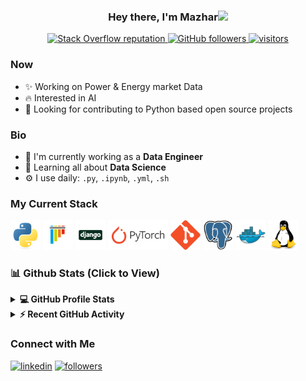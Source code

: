 <h3 align="center">Hey there, I'm Mazhar<img src="https://media.giphy.com/media/hvRJCLFzcasrR4ia7z/giphy.gif" width="28" /></h3>
<p align="center">
   <a href="https://stackoverflow.com/users/11755018/mazhar">
   <img alt="Stack Overflow reputation" src="https://img.shields.io/stackexchange/stackoverflow/r/11755018?color=orange&label=reputation&logo=stackoverflow"/>
   </a>
   <a href="https://github.com/mazhar004?tab=followers">
   <img alt="GitHub followers" src="https://img.shields.io/github/followers/mazhar004?color=green&logo=github"/>
   </a>
   <a href="https://github.com/mazhar004/">
   <img src="https://komarev.com/ghpvc/?username=mazhar004" alt="visitors" />
   </a>
</p>

### Now
- ✨ Working on Power & Energy market Data
- :fire: Interested in AI
- :calendar: Looking for contributing to Python based open source projects

### Bio
- 🏢 I'm currently working as a **Data Engineer**
- 🌱 Learning all about **Data Science**
- ⚙️ I use daily: `.py`, `.ipynb`, `.yml`, `.sh`

### My Current Stack
<img height="48" src="static/python-original.svg" alt="python"> <img height="48" src="static/pytest-original.svg" alt="pytest"/>
<img height="48" src="static/django.png" alt="Django"/>
<img height="48" src="static/pytorch.png" alt="PyTorch"/>
<img height="48" src="static/git-original.svg" alt="git"/>
<img height="48" src="static/postgresql-original.svg" alt="postgress"/>
<img height="48" src="static/docker-original.svg" alt="Docker"/>
<img height="48" src="static/linux-original.svg" alt="linux"/>

### 📊 Github Stats (Click to View)
<details>
   <summary><b>💻 GitHub Profile Stats</b></summary>
   <br />
   <p align="center"><a href="https://github.com/mazhar004"><img src="https://github-readme-streak-stats.herokuapp.com/?user=mazhar004&layout=compact&theme=react&hide_border=true&bg_color=0D1117" alt="Mazhar github stat" /></p>
   </a>
   <p align="center">
      <a href="https://github.com/mazhar004"><img alt="Mazhar's Github Stats" src="https://github-readme-stats.vercel.app/api?username=mazhar004&show_icons=true&count_private=true&layout=compact&theme=react&hide_border=true&bg_color=0D1117" height="192px" /></a>
      <a href="https://github.com/mazhar004"><img src="https://github-readme-stats.vercel.app/api/top-langs?username=mazhar004&show_icons=true&locale=en&layout=compact&theme=react&hide_border=true&bg_color=0D1117" alt="candida18" height="192px" /></a>
   </p>
</details>
<details>
   <summary><b>⚡ Recent GitHub Activity</b></summary>
   <br />
   <a href="https://github.com/mazhar004"><img alt="Mazhar's Activity Graph" src="https://activity-graph.herokuapp.com/graph?username=Mazhar004&custom_title=Mazhar's%20%20Contribution%20Graph&theme=react-dark" /></a>
</details>

### Connect with Me
<p align="left">
   <a href="https://www.linkedin.com/in/mazhar004"><img target="_blank" alt="linkedin" title="Find me on Linkedin" src="https://img.shields.io/badge/LinkedIn-0077B5?style=for-the-badge&logo=linkedin&logoColor=white" /></a>
   <a href="mailto:princemazhar.mp@gmail.com"><img target="_blank" alt="followers" title="Find me on Gmail" src="https://img.shields.io/badge/Gmail-D14836?style=for-the-badge&logo=gmail&logoColor=white" /></a>
</p>
